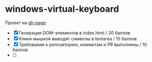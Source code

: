 # windows-virtual-keyboard
Проект на [gh-page](https://confesssa.github.io/windows-virtual-keyboard/)

- [x] Генерация DOM-элементов в index.html / 20 баллов
- [x] Клики мышкой выводят символы в textarea / 15 баллов
- [x] Требования к репозиторию, коммитам и PR выполнены / 10 баллов
- [ ] 

